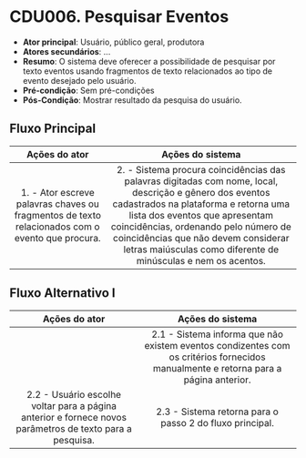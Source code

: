 # CDU006. Pesquisar Eventos

- **Ator principal**: Usuário, público geral, produtora
- **Atores secundários**: ...	 
- **Resumo**: O sistema deve oferecer a possibilidade de pesquisar por texto eventos usando fragmentos de texto relacionados ao tipo de evento desejado pelo usuário.
- **Pré-condição**: Sem pré-condições
- **Pós-Condição**: Mostrar resultado da pesquisa do usuário.

## Fluxo Principal 
| Ações do ator | Ações do sistema |
| :-----------------: | :-----------------: | 
| 1. - Ator escreve palavras chaves ou fragmentos de texto relacionados com o evento que procura. |2. - Sistema procura coincidências das palavras digitadas com nome, local, descrição e gênero dos eventos cadastrados na plataforma e retorna uma lista dos eventos que apresentam coincidências, ordenando pelo número de coincidências que não devem considerar letras maiúsculas como diferente de minúsculas e nem os acentos. 


## Fluxo Alternativo I
| Ações do ator | Ações do sistema |
| :-----------------: |:-----------------: | 
| |2.1 - Sistema informa que não existem eventos condizentes com os critérios fornecidos manualmente e retorna para a página anterior. |  
| 2.2 - Usuário escolhe voltar para a página anterior e fornece novos parâmetros de texto para a pesquisa.| 2.3 - Sistema retorna para o passo 2 do fluxo principal. |

